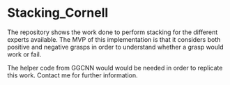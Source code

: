 # Stacking_Cornell
The repository shows the work done to perform stacking for the different experts available. The MVP of this implementation is that it considers both positive and negative grasps in order to understand whether a grasp would work or fail.

The helper code from GGCNN would would be needed in order to replicate this work. Contact me for further information.
